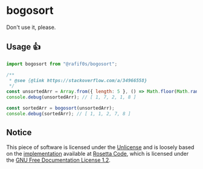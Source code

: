 # bogosort

Don't use it, please.

## Usage 👍

```javascript
import bogosort from "@rafif0s/bogosort";

/**
 * @see {@link https://stackoverflow.com/a/34966558}
 */
const unsortedArr = Array.from({ length: 5 }, () => Math.floor(Math.random() * 9));
console.debug(unsortedArr); // [ 1, 7, 2, 1, 8 ]

const sortedArr = bogosort(unsortedArr);
console.debug(sortedArr); // [ 1, 1, 2, 7, 8 ]
```

## Notice

This piece of software is licensed under the [Unlicense](https://unlicense.org) and is loosely based
on the [implementation](https://rosettacode.org/wiki/Sorting_algorithms/Bogosort#JavaScript)
available at [Rosetta Code](https://rosettacode.org), which is licensed under the
[GNU Free Documentation License 1.2](https://www.gnu.org/licenses/old-licenses/fdl-1.2.html).
